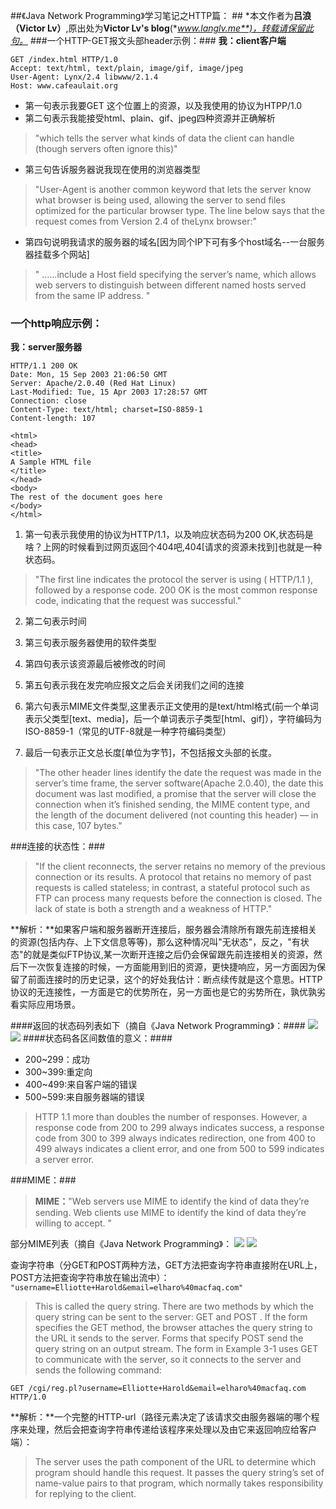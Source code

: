 ##《Java Network Programming》学习笔记之HTTP篇：  ##
*本文作者为**吕浪（Victor Lv）**,原出处为**Victor Lv's blog**(**www.langlv.me**)，转载请保留此句。*
###一个HTTP-GET报文头部header示例：###
**我：client客户端**

	GET /index.html HTTP/1.0  
	Accept: text/html, text/plain, image/gif, image/jpeg  
	User-Agent: Lynx/2.4 libwww/2.1.4  
	Host: www.cafeaulait.org

- 第一句表示我要GET 这个位置上的资源，以及我使用的协议为HTPP/1.0
- 第二句表示我能接受html、plain、gif、jpeg四种资源并正确解析
> "which tells the server what kinds of data the client can handle (though servers often ignore this)"

- 第三句告诉服务器说我现在使用的浏览器类型  
> "User-Agent is another common keyword that lets the server know what browser is being used, allowing the server to send files optimized for the particular browser type. The line below says that the request comes from Version 2.4 of theLynx browser:"

- 第四句说明我请求的服务器的域名[因为同个IP下可有多个host域名--一台服务器挂载多个网站]
> " ……include a Host field specifying the server’s name, which allows web servers to distinguish between different named hosts served from the same IP address. "


### 一个http响应示例： ###
**我：server服务器**

	HTTP/1.1 200 OK
	Date: Mon, 15 Sep 2003 21:06:50 GMT
	Server: Apache/2.0.40 (Red Hat Linux)
	Last-Modified: Tue, 15 Apr 2003 17:28:57 GMT
	Connection: close
	Content-Type: text/html; charset=ISO-8859-1
	Content-length: 107
	
	<html>
	<head>
	<title>
	A Sample HTML file
	</title>
	</head>
	<body>
	The rest of the document goes here
	</body>
	</html>


1. 第一句表示我使用的协议为HTTP/1.1，以及响应状态码为200 OK,状态码是啥？上网的时候看到过网页返回个404吧,404[请求的资源未找到]也就是一种状态码。
> "The first line indicates the protocol the server is using ( HTTP/1.1 ), followed by a response code. 200 OK is the most common response code, indicating that the request was successful."

2. 第二句表示时间

3. 第三句表示服务器使用的软件类型

4. 第四句表示该资源最后被修改的时间

5. 第五句表示我在发完响应报文之后会关闭我们之间的连接

6. 第六句表示MIME文件类型,这里表示正文使用的是text/html格式(前一个单词表示父类型[text、media]，后一个单词表示子类型[html、gif]），字符编码为ISO-8859-1（常见的UTF-8就是一种字符编码类型）

7. 最后一句表示正文总长度[单位为字节]，不包括报文头部的长度。
> "The other header lines identify the date the request was made in the server’s time frame, the server software(Apache 2.0.40), the date this document was last modified, a promise that the server will close the connection when it’s finished sending, the MIME content type, and the length of the document delivered (not counting this header) — in this case, 107 bytes."



###连接的状态性：###
> "If the client reconnects, the server retains no memory of the previous connection or its results. A protocol that retains no memory of past requests is called stateless; in contrast, a stateful protocol such as FTP can process many requests before the connection is closed. The lack of state is both a strength and a weakness of HTTP."

 **解析：**如果客户端和服务器断开连接后，服务器会清除所有跟先前连接相关的资源(包括内存、上下文信息等等)，那么这种情况叫"无状态"，反之，"有状态"的就是类似FTP协议,某一次断开连接之后仍会保留跟先前连接相关的资源，然后下一次恢复连接的时候，一方面能用到旧的资源，更快捷响应，另一方面因为保留了前面连接时的历史记录，这个的好处我估计：断点续传就是这个意思。HTTP协议的无连接性，一方面是它的优势所在，另一方面也是它的劣势所在，孰优孰劣看实际应用场景。

####返回的状态码列表如下（摘自《Java Network Programming》：####
![](https://github.com/Victor-Lv/Study/blob/master/network_programming/image/HttpResponse-Status-1.PNG)
![](https://github.com/Victor-Lv/Study/blob/master/network_programming/image/HttpResponse-Status-2.PNG)
####状态码各区间数值的意义：####
- 200~299：成功
- 300~399:重定向
- 400~499:来自客户端的错误
- 500~599:来自服务器端的错误
> HTTP 1.1 more than doubles the number of responses. However, a response code from 200 to 299 always indicates success, a response code from 300 to 399 always indicates redirection, one from 400 to 499 always indicates a client error, and one from 500 to 599 indicates a server error.

###MIME：###
> **MIME：**"Web servers use MIME to identify the kind of data they’re sending. Web clients use MIME to identify the kind of data they’re willing to accept. "

部分MIME列表（摘自《Java Network Programming》：
![](https://github.com/Victor-Lv/Study/blob/master/network_programming/image/MIME-1.PNG)
![](https://github.com/Victor-Lv/Study/blob/master/network_programming/image/MIME-2.PNG)

查询字符串（分GET和POST两种方法，GET方法把查询字符串直接附在URL上，POST方法把查询字符串放在输出流中）：  
`"username=Elliotte+Harold&email=elharo%40macfaq.com"`
> This is called the query string. There are two methods by which the query string can be sent to the server: GET and POST . If the form specifies the GET method, the browser attaches the query string to the URL it sends to the server. Forms that specify POST send the query string on an output stream. The form in Example 3-1 uses GET to communicate with the server, so it connects to the server and sends the following command:
> 
	GET /cgi/reg.pl?username=Elliotte+Harold&email=elharo%40macfaq.com HTTP/1.0

**解析：**一个完整的HTTP-url（路径元素决定了该请求交由服务器端的哪个程序来处理，然后会把查询字符串传递给该程序来处理以及由它来返回响应给客户端）：


> The server uses the path component of the URL to determine which program should handle this request. It passes the query string’s set of name-value pairs to that program, which normally takes responsibility for replying to the client.


 